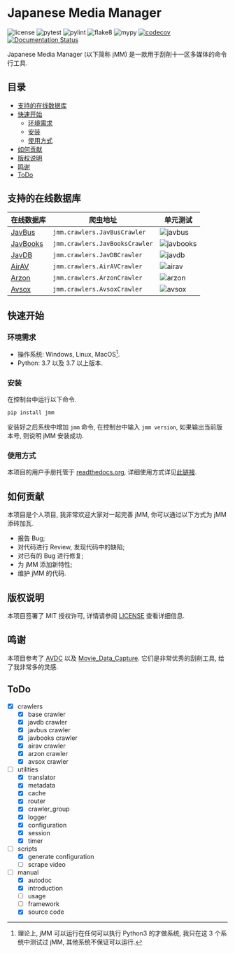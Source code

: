 # Japanese Media Manager

![license](https://img.shields.io/badge/license-MIT-green)
![pytest](https://github.com/zqmillet/japanese_media_manager/actions/workflows/pytest.yml/badge.svg)
![pylint](https://github.com/zqmillet/japanese_media_manager/actions/workflows/pylint.yml/badge.svg)
![flake8](https://github.com/zqmillet/japanese_media_manager/actions/workflows/flake8.yml/badge.svg)
![mypy](https://github.com/zqmillet/japanese_media_manager/actions/workflows/mypy.yml/badge.svg)
[![codecov](https://codecov.io/gh/zqmillet/japanese_media_manager/branch/main/graph/badge.svg?token=XV3ZZ6JX15)](https://codecov.io/gh/zqmillet/japanese_media_manager)
[![Documentation Status](https://readthedocs.org/projects/japanese-media-manager/badge/?version=latest)](https://japanese-media-manager.readthedocs.io/zh_CN/latest/?badge=latest)

Japanese Media Manager (以下简称 jMM) 是一款用于刮削十一区多媒体的命令行工具.

## 目录

<!-- vim-markdown-toc GFM -->

* [支持的在线数据库](#支持的在线数据库)
* [快速开始](#快速开始)
    * [环境需求](#环境需求)
    * [安装](#安装)
    * [使用方式](#使用方式)
* [如何贡献](#如何贡献)
* [版权说明](#版权说明)
* [鸣谢](#鸣谢)
* [ToDo](#todo)

<!-- vim-markdown-toc -->

## 支持的在线数据库

| 在线数据库 | 爬虫地址 | 单元测试 |
| --- | --- | --- |
| [JavBus](https://www.javbus.com/) | `jmm.crawlers.JavBusCrawler`   | ![javbus](https://github.com/zqmillet/japanese_media_manager/actions/workflows/crawler_javbus.yml/badge.svg)     |
| [JavBooks](https://jmvbt.com/)    | `jmm.crawlers.JavBooksCrawler` | ![javbooks](https://github.com/zqmillet/japanese_media_manager/actions/workflows/crawler_javbooks.yml/badge.svg) |
| [JavDB](https://www.javdb36.com/) | `jmm.crawlers.JavDBCrawler`    | ![javdb](https://github.com/zqmillet/japanese_media_manager/actions/workflows/crawler_javdb.yml/badge.svg)       |
| [AirAV](https://cn.airav.wiki/)   | `jmm.crawlers.AirAVCrawler`    | ![airav](https://github.com/zqmillet/japanese_media_manager/actions/workflows/crawler_airav.yml/badge.svg)       |
| [Arzon](https://www.arzon.jp/)    | `jmm.crawlers.ArzonCrawler`    | ![arzon](https://github.com/zqmillet/japanese_media_manager/actions/workflows/crawler_arzon.yml/badge.svg)       |
| [Avsox](https://avsox.monster/)   | `jmm.crawlers.AvsoxCrawler`    | ![avsox](https://github.com/zqmillet/japanese_media_manager/actions/workflows/crawler_avsox.yml/badge.svg)       |

## 快速开始

### 环境需求

- 操作系统: Windows, Linux, MacOS[^1].
- Python: 3.7 以及 3.7 以上版本.

### 安装

在控制台中运行以下命令.

``` bash
pip install jmm
```

安装好之后系统中增加 `jmm` 命令, 在控制台中输入 `jmm version`, 如果输出当前版本号, 则说明 jMM 安装成功.

### 使用方式

本项目的用户手册托管于 [readthedocs.org](https://readthedocs.org/), 详细使用方式详见[此链接](https://japanese-media-manager.readthedocs.io/zh_CN/latest/?badge=latest).

## 如何贡献

本项目是个人项目, 我非常欢迎大家对一起完善 jMM, 你可以通过以下方式为 jMM 添砖加瓦.

- 报告 Bug;
- 对代码进行 Review, 发现代码中的缺陷;
- 对已有的 Bug 进行修复;
- 为 jMM 添加新特性;
- 维护 jMM 的代码.

## 版权说明

本项目签署了 MIT 授权许可, 详情请参阅 [LICENSE](LICENSE) 查看详细信息.

## 鸣谢

本项目参考了 [AVDC](https://github.com/moyy996/AVDC) 以及 [Movie_Data_Capture](https://github.com/yoshiko2/Movie_Data_Capture). 它们是非常优秀的刮削工具, 给了我非常多的灵感.

## ToDo

- [x] crawlers
  - [x] base crawler
  - [x] javdb crawler
  - [x] javbus crawler
  - [x] javbooks crawler
  - [x] airav crawler
  - [x] arzon crawler
  - [x] avsox crawler
- [ ] utilities
  - [x] translator
  - [x] metadata
  - [x] cache
  - [x] router
  - [x] crawler_group
  - [x] logger
  - [x] configuration
  - [x] session
  - [x] timer
- [ ] scripts
  - [x] generate configuration
  - [ ] scrape video
- [ ] manual
  - [x] autodoc
  - [x] introduction
  - [ ] usage
  - [ ] framework
  - [x] source code

[^1]: 理论上, jMM 可以运行在任何可以执行 Python3 的才做系统, 我只在这 3 个系统中测试过 jMM, 其他系统不保证可以运行.
